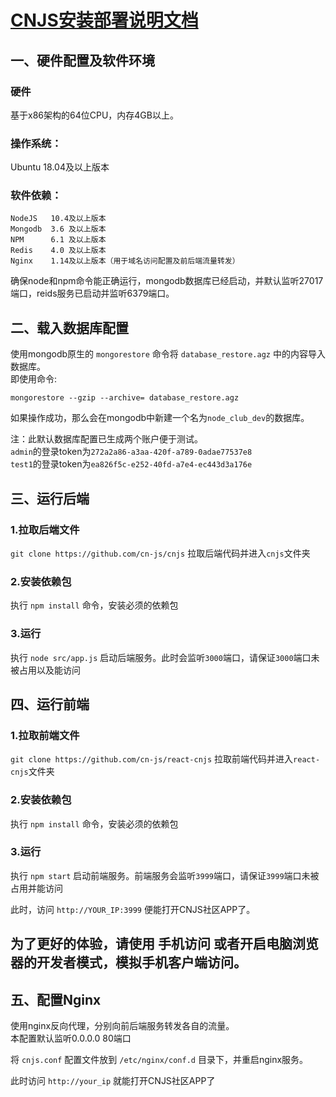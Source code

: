 # [CNJS安装部署说明文档](./安装部署说明.pdf)
## 一、硬件配置及软件环境
### 硬件
基于x86架构的64位CPU，内存4GB以上。
### 操作系统：
Ubuntu 18.04及以上版本
### 软件依赖：
```
NodeJS   10.4及以上版本
Mongodb  3.6 及以上版本
NPM      6.1 及以上版本
Redis    4.0 及以上版本
Nginx    1.14及以上版本（用于域名访问配置及前后端流量转发）
```
确保node和npm命令能正确运行，mongodb数据库已经启动，并默认监听27017端口，reids服务已启动并监听6379端口。

## 二、载入数据库配置
使用mongodb原生的 `mongorestore` 命令将 `database_restore.agz` 中的内容导入数据库。  
即使用命令:
```
mongorestore --gzip --archive= database_restore.agz
```
如果操作成功，那么会在mongodb中新建一个名为`node_club_dev`的数据库。
  
注：此默认数据库配置已生成两个账户便于测试。  
`admin`的登录token为`272a2a86-a3aa-420f-a789-0adae77537e8`  
`test1`的登录token为`ea826f5c-e252-40fd-a7e4-ec443d3a176e`

## 三、运行后端
### 1.拉取后端文件
`git clone https://github.com/cn-js/cnjs` 拉取后端代码并进入`cnjs`文件夹
### 2.安装依赖包
执行 `npm install` 命令，安装必须的依赖包
### 3.运行
执行 `node src/app.js` 启动后端服务。此时会监听`3000`端口，请保证`3000`端口未被占用以及能访问

## 四、运行前端
### 1.拉取前端文件
`git clone https://github.com/cn-js/react-cnjs` 拉取前端代码并进入`react-cnjs`文件夹
### 2.安装依赖包
执行 `npm install` 命令，安装必须的依赖包
### 3.运行
执行 `npm start` 启动前端服务。前端服务会监听`3999`端口，请保证`3999`端口未被占用并能访问
  
此时，访问 `http://YOUR_IP:3999` 便能打开CNJS社区APP了。   
## 为了更好的体验，请使用 **手机访问** 或者开启**电脑浏览器的开发者模式**，模拟手机客户端访问。

## 五、配置Nginx
使用nginx反向代理，分别向前后端服务转发各自的流量。  
本配置默认监听0.0.0.0  80端口  
  
将 `cnjs.conf` 配置文件放到 `/etc/nginx/conf.d` 目录下，并重启nginx服务。  
  
此时访问 `http://your_ip` 就能打开CNJS社区APP了
